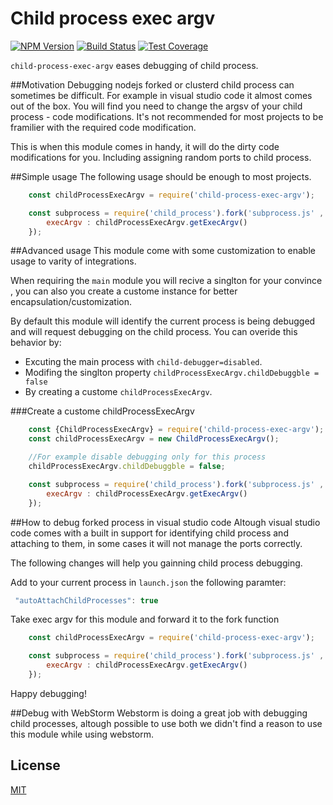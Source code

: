 # Child process exec argv
[![NPM Version][npm-image]][npm-url]
[![Build Status][travis-image]][travis-url]
[![Test Coverage][coveralls-image]][coveralls-url]

`child-process-exec-argv` eases debugging of child process.

##Motivation
Debugging nodejs forked or clusterd child process can sometimes be difficult.
For example in visual studio code it almost comes out of the box.
You will find you need to change the argsv of your child process - code modifications.
It's not recommended for most projects to be framilier with the required code modification.

This is when this module comes in handy, it will do the dirty code modifications for you.
Including assigning random ports to child process.

##Simple usage
The following usage should be enough to most projects.
```js
    const childProcessExecArgv = require('child-process-exec-argv');

    const subprocess = require('child_process').fork('subprocess.js' , [] , {
        execArgv : childProcessExecArgv.getExecArgv()
    });
```

##Advanced usage
This module come with some customization to enable usage to varity of integrations.

When requiring the `main` module you will recive a singlton for your convince , you can also you create a custome instance for better encapsulation/customization.

By default this module will identify the current process is being debugged and will request debugging on the child process.
You can overide this behavior by:
  * Excuting the main process with `child-debugger=disabled`.
  * Modifing the singlton property `childProcessExecArgv.childDebuggble = false`
  * By creating a custome `childProcessExecArgv`.

###Create a custome childProcessExecArgv

```js
    const {ChildProcessExecArgv} = require('child-process-exec-argv');
    const childProcessExecArgv = new ChildProcessExecArgv();

    //For example disable debugging only for this process
    childProcessExecArgv.childDebuggble = false;

    const subprocess = require('child_process').fork('subprocess.js' , [] , {
        execArgv : childProcessExecArgv.getExecArgv()
    });

```

##How to debug forked process in visual studio code
Altough visual studio code comes with a built in support for identifying child process and attaching to them, in some cases it will not manage the ports correctly.

The following changes will help you gainning child process debugging.

Add to your current process in `launch.json` the following paramter:
```js
 "autoAttachChildProcesses": true
```

Take exec argv for this module and forward it to the fork function
```js
    const childProcessExecArgv = require('child-process-exec-argv');

    const subprocess = require('child_process').fork('subprocess.js' , [] , {
        execArgv : childProcessExecArgv.getExecArgv()
    });
```

Happy debugging!

##Debug with WebStorm
Webstorm is doing a great job with debugging child processes, altough possible to use both we didn't find a reason to use this module while using webstorm.


## License

  [MIT](LICENSE)

[npm-image]: https://img.shields.io/npm/v/child-process-exec-argv.svg
[npm-url]: https://npmjs.org/package/child-process-exec-argv
[travis-image]: https://img.shields.io/travis/hisco/child-process-exec-argv/master.svg?style=flat-square
[travis-url]: https://travis-ci.org/hisco/child-process-exec-argv
[coveralls-image]: https://coveralls.io/repos/github/hisco/child-process-exec-argv/badge.svg?branch=master
[coveralls-url]: https://coveralls.io/github/hisco/child-process-exec-argv?branch=master

